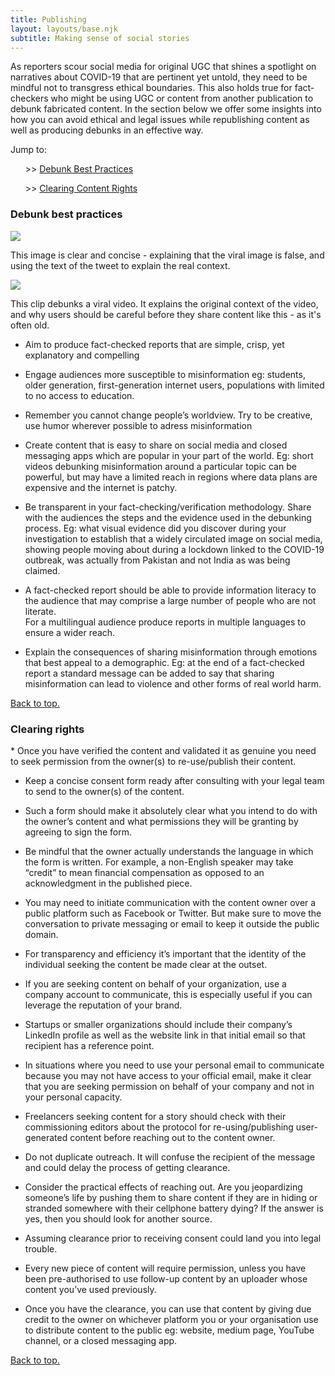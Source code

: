 ```yaml
---
title: Publishing
layout: layouts/base.njk
subtitle: Making sense of social stories
---
```


As reporters scour social media for original UGC that shines a spotlight on narratives about COVID-19 that are pertinent yet untold, they need to be mindful not to transgress ethical boundaries. This also holds true for fact-checkers who might be using UGC or content from another publication to debunk fabricated content. In the section below we offer some insights into how you can avoid ethical and legal issues while republishing content as well as producing debunks in an effective way.     

<div class="quicknav" id="nav">
	Jump to:<br>
<ul>>> <a href="#debunk">Debunk Best Practices</a></ul>
<ul>>> <a href="#clearing">Clearing Content Rights</a></ul>
</div>

<h3 id="debunk">Debunk best practices</h3>

<div class="example">
<a href="https://twitter.com/VerificadoMX/status/1013186713735319558"><img src="/images/production1.png" class="center, responsive"></a>

This image is clear and concise - explaining that the viral image is false, and using the text of the tweet to explain the real context.

<a href="https://twitter.com/VerificadoMX/status/1013587673900974080"><img src="/images/production2.png" class="center, responsive"></a>

This clip debunks a viral video. It explains the original context of the video, and why users should be careful before they share content like this - as it's often old.

</div>

* Aim to produce fact-checked reports that are simple, crisp, yet explanatory and compelling 

* Engage audiences more susceptible to misinformation eg: students, older generation, first-generation internet users, populations with limited to no access to education.  

* Remember you cannot change people’s worldview. Try to be creative, use humor wherever possible to adress misinformation    

* Create content that is easy to share on social media and closed messaging apps which are popular in your part of the world. Eg: short videos debunking misinformation around a particular topic can be powerful, but may have a limited reach in regions where data plans are expensive and the internet is patchy.      

* Be transparent in your fact-checking/verification methodology. Share with the audiences the steps and the evidence used in the debunking process. Eg: what visual evidence did you discover during your investigation to establish that a widely circulated image on social media, showing people moving about during a lockdown linked to the COVID-19 outbreak, was actually from Pakistan and not India as was being claimed.

* A fact-checked report should be able to provide information literacy to the audience that may comprise a large number of people who are not literate.     
For a multilingual audience produce reports in multiple languages to ensure a wider reach. 

* Explain the consequences of sharing misinformation through emotions that best appeal to a demographic. Eg: at the end of a fact-checked report a standard message can be added to say that sharing misinformation can lead to violence and other forms of real world harm.    

<div class="quicknav">
<a href="#top">Back to top.</a>
</div>
 
<h3 id="clearing">Clearing rights</h3>
* Once you have verified the content and validated it as genuine you need to seek permission from the owner(s) to re-use/publish their content.

* Keep a concise consent form ready after consulting with your legal team to send to the owner(s) of the content. 

* Such a form should make it absolutely clear what you intend to do with the owner’s content and what permissions they will be granting by agreeing to sign the form. 

* Be mindful that the owner actually understands the language in which the form is written. For example, a non-English speaker may take “credit” to mean financial compensation as opposed to an acknowledgment in the published piece.        
* You may need to initiate communication with the content owner over a public platform such as Facebook or Twitter. But make sure to move the conversation to private messaging or email to keep it outside the public domain.    

* For transparency and efficiency it’s important that the identity of the individual seeking the content be made clear at the outset. 

* If you are seeking content on behalf of your organization, use a company account to communicate, this is especially useful if you can leverage the reputation of your brand. 

* Startups or smaller organizations should include their company’s LinkedIn profile as well as the website link in that initial email so that recipient has a reference point.     

* In situations where you need to use your personal email to communicate because you may not have access to your official email, make it clear that you are seeking permission on behalf of your company and not in your personal capacity. 

* Freelancers seeking content for a story should check with their commissioning  editors about the protocol for re-using/publishing user-generated content before reaching out to the content owner.   

* Do not duplicate outreach. It will confuse the recipient of the message and could delay the process of getting clearance.  

* Consider the practical effects of reaching out. Are you jeopardizing someone’s life by pushing them to share content if they are in hiding or stranded somewhere with their cellphone battery dying? If the answer is yes, then you should look for another source. 

* Assuming clearance prior to receiving consent could land you into legal trouble. 

* Every new piece of content will require permission, unless you have been pre-authorised to use follow-up content by an uploader whose content you’ve used previously. 

* Once you have the clearance, you can use that content by giving due credit to the owner on whichever platform you or your organisation use to distribute content to the public eg: website, medium page, YouTube channel, or a closed messaging app.

<div class="quicknav">
<a href="#top">Back to top.</a>
</div>